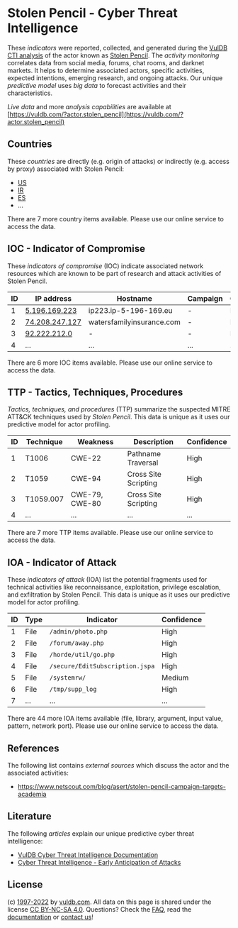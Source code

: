 # Stolen Pencil - Cyber Threat Intelligence

These _indicators_ were reported, collected, and generated during the [VulDB CTI analysis](https://vuldb.com/?kb.cti) of the actor known as [Stolen Pencil](https://vuldb.com/?actor.stolen_pencil). The _activity monitoring_ correlates data from social media, forums, chat rooms, and darknet markets. It helps to determine associated actors, specific activities, expected intentions, emerging research, and ongoing attacks. Our unique _predictive model_ uses _big data_ to forecast activities and their characteristics.

_Live data_ and more _analysis capabilities_ are available at [https://vuldb.com/?actor.stolen_pencil](https://vuldb.com/?actor.stolen_pencil)

## Countries

These _countries_ are directly (e.g. origin of attacks) or indirectly (e.g. access by proxy) associated with Stolen Pencil:

* [US](https://vuldb.com/?country.us)
* [IR](https://vuldb.com/?country.ir)
* [ES](https://vuldb.com/?country.es)
* ...

There are 7 more country items available. Please use our online service to access the data.

## IOC - Indicator of Compromise

These _indicators of compromise_ (IOC) indicate associated network resources which are known to be part of research and attack activities of Stolen Pencil.

ID | IP address | Hostname | Campaign | Confidence
-- | ---------- | -------- | -------- | ----------
1 | [5.196.169.223](https://vuldb.com/?ip.5.196.169.223) | ip223.ip-5-196-169.eu | - | High
2 | [74.208.247.127](https://vuldb.com/?ip.74.208.247.127) | watersfamilyinsurance.com | - | High
3 | [92.222.212.0](https://vuldb.com/?ip.92.222.212.0) | - | - | High
4 | ... | ... | ... | ...

There are 6 more IOC items available. Please use our online service to access the data.

## TTP - Tactics, Techniques, Procedures

_Tactics, techniques, and procedures_ (TTP) summarize the suspected MITRE ATT&CK techniques used by _Stolen Pencil_. This data is unique as it uses our predictive model for actor profiling.

ID | Technique | Weakness | Description | Confidence
-- | --------- | -------- | ----------- | ----------
1 | T1006 | CWE-22 | Pathname Traversal | High
2 | T1059 | CWE-94 | Cross Site Scripting | High
3 | T1059.007 | CWE-79, CWE-80 | Cross Site Scripting | High
4 | ... | ... | ... | ...

There are 7 more TTP items available. Please use our online service to access the data.

## IOA - Indicator of Attack

These _indicators of attack_ (IOA) list the potential fragments used for technical activities like reconnaissance, exploitation, privilege escalation, and exfiltration by Stolen Pencil. This data is unique as it uses our predictive model for actor profiling.

ID | Type | Indicator | Confidence
-- | ---- | --------- | ----------
1 | File | `/admin/photo.php` | High
2 | File | `/forum/away.php` | High
3 | File | `/horde/util/go.php` | High
4 | File | `/secure/EditSubscription.jspa` | High
5 | File | `/systemrw/` | Medium
6 | File | `/tmp/supp_log` | High
7 | ... | ... | ...

There are 44 more IOA items available (file, library, argument, input value, pattern, network port). Please use our online service to access the data.

## References

The following list contains _external sources_ which discuss the actor and the associated activities:

* https://www.netscout.com/blog/asert/stolen-pencil-campaign-targets-academia

## Literature

The following _articles_ explain our unique predictive cyber threat intelligence:

* [VulDB Cyber Threat Intelligence Documentation](https://vuldb.com/?kb.cti)
* [Cyber Threat Intelligence - Early Anticipation of Attacks](https://www.scip.ch/en/?labs.20201022)

## License

(c) [1997-2022](https://vuldb.com/?kb.changelog) by [vuldb.com](https://vuldb.com/?kb.about). All data on this page is shared under the license [CC BY-NC-SA 4.0](https://creativecommons.org/licenses/by-nc-sa/4.0/). Questions? Check the [FAQ](https://vuldb.com/?kb.faq), read the [documentation](https://vuldb.com/?kb) or [contact us](https://vuldb.com/?contact)!
